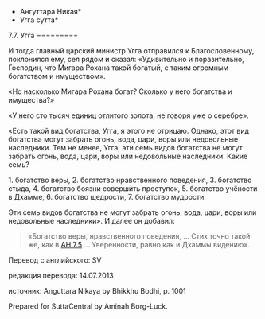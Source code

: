 * Ангуттара Никая*
* Угга сутта*

7\.7\. Угга
\=\=\=\=\=\=\=\=\=

И тогда главный царский министр Угга отправился к Благословенному, поклонился ему, сел рядом и сказал: «Удивительно и поразительно, Господин, что Мигара Рохана такой богатый, с таким огромным богатством и имуществом»\.

«Но насколько Мигара Рохана богат? Сколько у него богатства и имущества?»

«У него сто тысяч единиц отлитого золота, не говоря уже о серебре»\.

«Есть такой вид богатства, Угга, я этого не отрицаю\. Однако, этот вид богатства могут забрать огонь, вода, цари, воры или недовольные наследники\. Тем не менее, Угга, эти семь видов богатства не могут забрать огонь, вода, цари, воры или недовольные наследники\. Какие семь?

1\. богатство веры,
2\. богатство нравственного поведения,
3\. богатство стыда,
4\. богатство боязни совершить проступок,
5\. богатство учёности в Дхамме,
6\. богатство щедрости,
7\. богатство мудрости\.

Эти семь видов богатства не могут забрать огонь, вода, цари, воры или недовольные наследники»\. И далее он добавил:

> «Богатство веры, нравственного поведения, … Стих точно такой же, как в [АН 7\.5](/an7\.5/ru/sv) … Уверенности, равно как и Дхаммы видению»\.

Перевод с английского: SV

редакция перевода: 14\.07\.2013

источник: Anguttara Nikaya by Bhikkhu Bodhi, p\. 1001

Prepared for SuttaCentral by Aminah Borg\-Luck\.